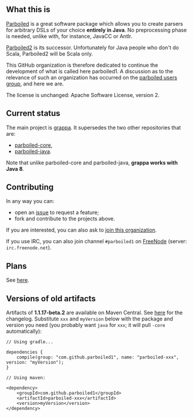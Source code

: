 ## What this is

[Parboiled](https://github.com/sirthias/parboiled) is a great software package which allows you to
create parsers for arbitrary DSLs of your choice **entirely in Java**. No preprocessing phase is
needed, unlike with, for instance, JavaCC or Antlr.

[Parboiled2](https://github.com/sirthias/parboiled2) is its successor. Unfortunately for Java people
who don't do Scala, Parboiled2 will be Scala only.

This GitHub organization is therefore dedicated to continue the development of
what is called here parboiled1. A discussion as to the relevance of such an
organization has occurred on the [parboiled users
group](http://users.parboiled.org/Parboiled-quot-1-quot-status-as-of-today-Possibility-of-a-fork-td4024289.html),
and here we are.

The license is unchanged: Apache Software License, version 2.

## Current status

The main project is [grappa](https://github.com/fge/grappa). It supersedes the two other
repositories that are:

* [parboiled-core](https://github.com/parboiled1/parboiled-core),
* [parboiled-java](https://github.com/parboiled1/parboiled-java).

Note that unlike parboiled-core and parboiled-java, **grappa works with Java 8**.

## Contributing

In any way you can:

* open an [issue](https://github.com/parboiled1/project-info/issues) to request a feature;
* fork and contribute to the projects above.

If you are interested, you can also ask to [join this organization](https://github.com/parboiled1).

If you use IRC, you can also join channel `#parboiled1` on [FreeNode](http://freenode.net) (server:
`irc.freenode.net`).

## Plans

See [here](https://github.com/parboiled1/project-info/wiki/Future-plans).

## Versions of old artifacts

Artifacts of **1.1.17-beta.2** are available on Maven Central. See
[here](https://github.com/parboiled1/project-info/wiki/ChangeLog) for the
changelog. Substitute `xxx` and `myVersion` below with the package and version
you need (you probably want `java` for `xxx`; it will pull `-core`
automatically):

```
// Using gradle...

dependencies {
    compile(group: "com.github.parboiled1", name: "parboiled-xxx", version: "myVersion");
}

// Using maven:

<dependency>
    <groupId>com.github.parboiled1</groupId>
    <artifactId>parboiled-xxx</artifactId>
    <version>myVersion</version>
</dependency>
```

